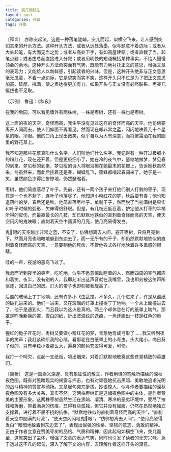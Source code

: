 ```yaml
---
title: 突兀而起法
layout: post
categories: 开篇
tags: 开篇
---
```


〔释义〕 亦称突起法。这是一种落笔陡峭，突兀而起，似横空飞来，让人感到突如其来的开头方法。这种开头方法，或者从远处落墨，似与题意不着边际；或者从大处起笔，有大而无当之势；或者从高处下手，有如高屋建瓴；或者直截了当，起笔点题；或者由总起直接进入分叙；或者用明快的短语概括某种事实，不给人慢慢领会的余地。这种开头方法奇突而有气势，既能有力地衬托正文的意思，增强文章的表现力；又能给人以新鲜感，引起读者的兴味。但是，这种开头绝非与正文意思毫无瓜葛，不着一点边际，它是貌突而实不突，这样开头只不过是为了把正文意思加高、垫厚、拽满，使之表达得更加有力。如果开头与正文没有必然联系，再突兀挺拔也不足取。

〔示例〕 鲁迅：《秋夜》

在我的后园，可以看见墙外有两株树，一株是枣树，还有一株也是枣树。

这上面的夜的天空，奇怪而高，我生平没有见过这样的奇怪而高的天空。他仿佛要离开人间而去，使人们仰面不再看见。然而现在却非常之蓝，闪闪地映着几十个星星的眼，冷眼。他的口角上现出微笑，似乎自以为大有深意，而将繁霜洒在我的园里的野花草上。

我不知道那些花草真叫什么名字，人们叫他们什么名字。我记得有一种开过极细小的粉红花，现在还开着，但是更极细小了，她在冷的夜气中，瑟缩地做梦，梦见春的到来，梦见秋的到来，梦见瘦的诗人将眼泪擦在她最末的花瓣上，告诉她秋虽然来，冬虽然来，而此后接着还是春，蝴蝶乱飞，蜜蜂都唱起春词来了。她于是一笑，虽然颜色冻得红惨惨地，仍然瑟缩着。

枣树，他们简直落尽了叶子。先前，还有一两个孩子来打他们别人打剩的枣子，现在是一个也不剩了，连叶子也落尽了。他知道小粉红花的梦，秋后要有春；他也知道落叶的梦，春后还是秋。他简直落尽叶子，单剩干子，然而脱了当初满树是果实和叶子时候的弧形，欠伸得很舒眼。但是，有几枝还低亚着，护定他从打枣的竿梢所得的皮伤，而最直最长的几枝，却已默默地铁似的直刺着奇怪而高的天空，使天空闪闪的鬼映眼；直刺着天空中圆满的月亮，使月亮窘得发白。

鬼𥅴眼的天空越加非常之蓝，不安了，仿佛想离去人间，避开枣树，只将月亮剩下。然而月亮也暗暗地躲到东边去了。而一无所有的干子，却仍然默默地铁似的直刺着奇怪而高的天空，一意要制他的死命，不管他各式各样地映着许多蛊惑的眼睛。

哇的一声，夜游的恶鸟飞过了。

我忽而听到夜半的笑声，吃吃地，似乎不愿意惊动睡着的人，然而四周的空气都应和着笑。夜半，没有别的人，我即刻听出这声音就在我嘴里，我也即刻被这笑声所驱逐，回进白己的房。灯火的带子也即刻被我旋高了。

后窗的玻璃上丁丁地响，还有许多小飞虫乱撞。不多久，几个进来了，许是从窗纸的破孔进来的。他们一进来，又在玻璃的灯罩上撞得丁丁地响。一个从上面撞进去了，他于是遇到火，而且我以为这火是真的。两三个却休息在灯的纸罩上喘气。那罩是昨晚新换的罩，雪白的纸，折出波浪纹的迭痕，一角还画出一枝是红色的栀子。

猩红的栀子开花时，枣树又要做小粉红花的梦，青葱地弯成弓形了……我又听到夜半的笑声；我赶紧砍断我的心绪，看那老在白纸罩上的小青虫，头大尾小，向日葵子似的，只有半粒小麦那么大，遍身的颜色苍翠得可爱，可怜。

我打一个呵欠，点起一支纸烟，喷出烟来，对着灯默默地敬奠这些苍翠精致的英雄们。

〔简析〕 这是一篇涵义深邃、具有象征性的散文，作者用诗的笔触所描绘的深秋夜色图，既有对黑暗现实的揭露与抨击，也有对顽强地抗击黑暗、勇敢地追求光明的战斗精神的赞赏与颂扬。文章起句突兀挺拔，妙语惊人，似与作者要描绘的深秋夜色图没有多大关系，其实不然，这两株枣树正是这幅夜色图中的主体，是作者赞美的主要形象。这两株枣树虽然生活在黑暗、凄清、寒冷的恶劣环境中，受尽了摧残和折磨，带着满身的伤痕，显得有些孤独，但它并没有屈服，仍然在昂然地独立支撑着，进行着不屈不挠的抗争，“默默地铁似的直刺着奇怪而高的天空”，“直刺着天空中圆满的月亮”，“使天空闪闪地鬼𥅴眼”，“仿佛想离去人间”，“使月亮窘得发白”“暗暗地躲着到东边去了”，表现出倔强的性格、坚韧的意志、勇敢的精神。正由于作者立意在赞美枣树的品格、气质和精神，因此起句如横空飞来，突兀而至，这就突出了主体，增强了文章的表达气势，同时也引发了读者的无穷兴味，急于透过这不凡的起句，深入了解下文的内容，去理解作者这样开头的深意。 